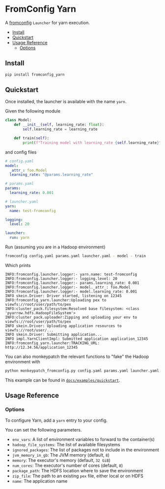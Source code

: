 # FromConfig Yarn

A [fromconfig](https://github.com/criteo/fromconfig) `Launcher` for yarn execution.



<!-- MarkdownTOC -->

- [Install](#install)
- [Quickstart](#quickstart)
- [Usage Reference](#usage-reference)
    - [Options](#options)

<!-- /MarkdownTOC -->


<a id="install"></a>
## Install

```bash
pip install fromconfig_yarn
```

<a id="quickstart"></a>
## Quickstart

Once installed, the launcher is available with the name `yarn`.

Given the following module

```python
class Model:
    def __init__(self, learning_rate: float):
        self.learning_rate = learning_rate

    def train(self):
        print(f"Training model with learning_rate {self.learning_rate}")
```


and config files

```yaml
# config.yaml
model:
  _attr_: foo.Model
  learning_rate: "@params.learning_rate"

# params.yaml
params:
  learning_rate: 0.001

# launcher.yaml
yarn:
  name: test-fromconfig

logging:
  level: 20

launcher:
  run: yarn
```

Run (assuming you are in a Hadoop environment)

```bash
fromconfig config.yaml params.yaml launcher.yaml - model - train
```

Which prints

```
INFO:fromconfig.launcher.logger:- yarn.name: test-fromconfig
INFO:fromconfig.launcher.logger:- logging.level: 20
INFO:fromconfig.launcher.logger:- params.learning_rate: 0.001
INFO:fromconfig.launcher.logger:- model._attr_: foo.Model
INFO:fromconfig.launcher.logger:- model.learning_rate: 0.001
INFO skein.Driver: Driver started, listening on 12345
INFO:fromconfig_yarn.launcher:Uploading pex to viewfs://root/user/path/to/pex
INFO:cluster_pack.filesystem:Resolved base filesystem: <class 'pyarrow.hdfs.HadoopFileSystem'>
INFO:cluster_pack.uploader:Zipping and uploading your env to viewfs://root/user/path/to/pex
INFO skein.Driver: Uploading application resources to viewfs://root/user/...
INFO skein.Driver: Submitting application...
INFO impl.YarnClientImpl: Submitted application application_12345
INFO:fromconfig_yarn.launcher:TRACKING_URL: http://12.34.56/application_12345
```

You can also monkeypatch the relevant functions to "fake" the Hadoop environment with

```bash
python monkeypatch_fromconfig.py config.yaml params.yaml launcher.yaml - model - train
```

This example can be found in [`docs/examples/quickstart`](docs/examples/quickstart).


<a id="usage-reference"></a>
## Usage Reference

<a id="options"></a>
### Options

To configure Yarn, add a `yarn` entry to your config.

You can set the following parameters.

- `env_vars`: A list of environment variables to forward to the container(s)
- `hadoop_file_systems`: The list of available filesystems
- `ignored_packages`: The list of packages not to include in the environment
- `jvm_memory_in_gb`: The JVM memory (default, `8`)
- `memory`: The executor's memory (default, `32 GiB`)
- `num_cores`: The executor's number of cores (default, `8`)
- `package_path`: The HDFS location where to save the environment
- `zip_file`: The path to an existing `pex` file, either local or on HDFS
- `name`: The application name
